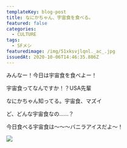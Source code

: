 ```yaml
---
templateKey: blog-post
title: なにかちゃん、宇宙食を食べる。
featured: false
categories:
  - CULTURE
tags:
  - SFメシ
featuredimage: /img/51xksvjlqnl._ac_.jpg
issuedAt: 2020-10-06T14:46:35.886Z
---
```

<div class="talk-left">
  <div class="usa"></div>
  <div class="serif">
    <p>みんなー！今日は宇宙食を食べよー！</p>
  </div>
</div>

<div class="talk-right">
  <div class="uma"></div>
  <div class="serif">
    <p>宇宙食ってなんですか！？USA先輩</p>
  </div>
</div>

<div class="talk-left">
  <div class="nanika"></div>
  <div class="serif">
    <p>なにかちゃん知ってる。宇宙食、マズイ</p>
  </div>
</div>

<div class="talk-right">
  <div class="robo"></div>
  <div class="serif">
    <p>ど、どんな宇宙食なの……？</p>
  </div>
</div>

<div class="talk-left">
  <div class="usa"></div>
  <div class="serif">
    <p>今日食べる宇宙食は〜〜〜バニラアイスだよ〜！</p>
  </div>
</div>

![](/img/150.jpg)